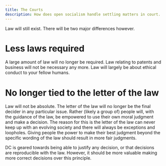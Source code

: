 ```yaml
---
title: The Courts
description: How does open socialism handle settling matters in court.
---
```


Law will still exist. There will be two major differences however.

# Less laws required

A large amount of law will no longer be required. Law relating to patents and business will not be necessary any more. Law will largely be about ethical conduct to your fellow humans.

# No longer tied to the letter of the law

Law will not be absolute. The letter of the law will no longer be the final decider in any particular issue. Rather (likely a group of) people will, with the guidance of the law, be empowered to use their own moral judgment and make a decision. The reason for this is the letter of the law can never keep up with an evolving society and there will always be exceptions and loopholes. Giving people the power to make their best judgment beyond the specific wording of the law should result in more fair judgments.

DC is geared towards being able to justify any decision, or that decisions are reproducible with the law. However, it should be more valuable making more correct decisions over this principle.
